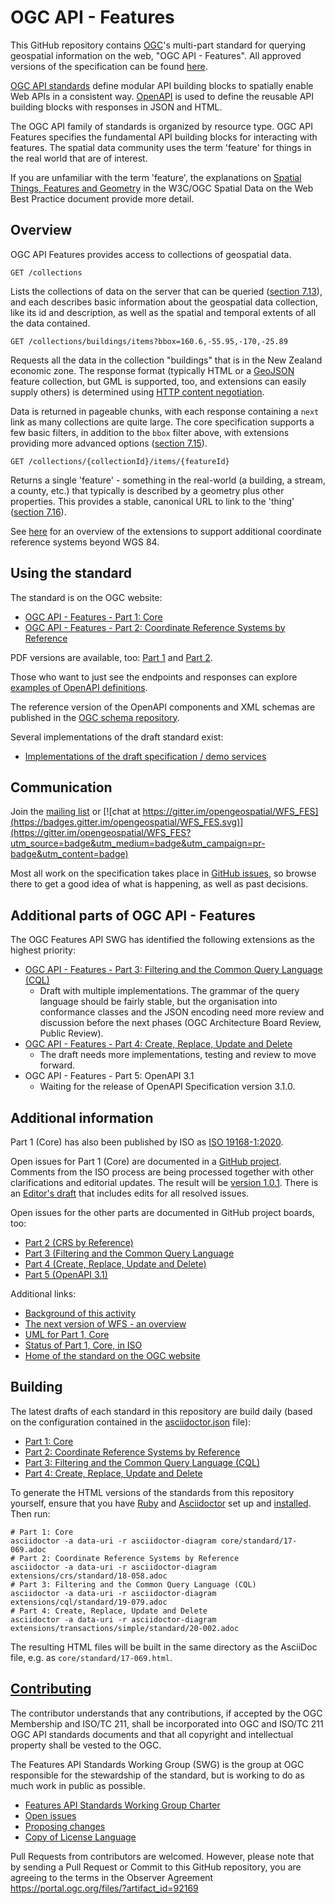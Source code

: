 # OGC API - Features

This GitHub repository contains [OGC](http://opengeospatial.org)'s
multi-part standard for querying geospatial information on the web, "OGC API - Features".
All approved versions of the specification can be found [here](https://www.opengeospatial.org/standards/ogcapi-features).

[OGC API standards](https://ogcapi.ogc.org/) define modular API building blocks to spatially enable Web APIs
in a consistent way. [OpenAPI](http://openapis.org) is used to define the reusable
API building blocks with responses in JSON and HTML.

The OGC API family of standards is organized by resource type. OGC API Features
specifies the fundamental API building blocks for interacting with features.
The spatial data community uses the term 'feature' for things in the real world
that are of interest.

If you are unfamiliar with the term 'feature', the explanations on
[Spatial Things, Features and Geometry](https://www.w3.org/TR/sdw-bp/#spatial-things-features-and-geometry)
in the W3C/OGC Spatial Data on the Web Best Practice document provide more detail.

## Overview

OGC API Features provides access to collections of geospatial data.

```
GET /collections
```

Lists the collections of data on the server that can be queried ([section 7.13](http://www.opengis.net/doc/IS/ogcapi-features-1/1.0#_collections_)),
and each describes basic information about the geospatial data collection, like its id and description, as well as the
spatial and temporal extents of all the data contained.

```
GET /collections/buildings/items?bbox=160.6,-55.95,-170,-25.89
```

Requests all the data in the collection "buildings" that is in the New Zealand economic zone.
The response format (typically HTML or a [GeoJSON](http://geojson.org/) feature
collection, but GML is supported, too, and extensions can easily supply others) is determined using
[HTTP content negotiation](https://restfulapi.net/content-negotiation/).

Data is returned in pageable chunks, with each response containing a `next` link
as many collections are quite large. The core specification supports a few basic filters, in
addition to the `bbox` filter above, with extensions providing more advanced options
([section 7.15](http://www.opengis.net/doc/IS/ogcapi-features-1/1.0#_items_)).

```
GET /collections/{collectionId}/items/{featureId}
```

Returns a single 'feature' - something in the real-world (a building,
a stream, a county, etc.) that typically is described by a geometry plus other properties.
This provides a stable, canonical URL to link to the 'thing'
([section 7.16](http://www.opengis.net/doc/IS/ogcapi-features-1/1.0#_feature_)).

See [here](https://github.com/opengeospatial/ogcapi-features/tree/master/extensions/crs) for
an overview of the extensions to support additional coordinate reference systems beyond WGS 84.

## Using the standard

The standard is on the OGC website:

* [OGC API - Features - Part 1: Core](http://docs.opengeospatial.org/is/17-069r3/17-069r3.html)
* [OGC API - Features - Part 2: Coordinate Reference Systems by Reference](http://docs.opengeospatial.org/is/18-058/18-058.html)

PDF versions are available, too: [Part 1](http://docs.opengeospatial.org/is/17-069r3/17-069r3.pdf) and [Part 2](http://docs.opengeospatial.org/is/18-058/18-058.pdf).

Those who want to just see the endpoints and responses can explore [examples of
OpenAPI definitions](https://github.com/opengeospatial/ogcapi-features/tree/master/core/examples/openapi).

The reference version of the OpenAPI components and XML schemas are published
in the [OGC schema repository](http://schemas.opengis.net/ogcapi/features/).

Several implementations of the draft standard exist:

* [Implementations of the draft specification / demo services](implementations.md)

## Communication

Join the [mailing list](https://lists.opengeospatial.org/mailman/listinfo/wfs-fes.swg) or [![chat at https://gitter.im/opengeospatial/WFS_FES](https://badges.gitter.im/opengeospatial/WFS_FES.svg)](https://gitter.im/opengeospatial/WFS_FES?utm_source=badge&utm_medium=badge&utm_campaign=pr-badge&utm_content=badge)

Most all work on the specification takes place in [GitHub issues](https://github.com/opengeospatial/ogcapi-features/issues),
so browse there to get a good idea of what is happening, as well as past decisions.

## Additional parts of OGC API - Features

The OGC Features API SWG has identified the following extensions as the highest priority:

* [OGC API - Features - Part 3: Filtering and the Common Query Language (CQL)](http://docs.opengeospatial.org/DRAFTS/19-079.html)
  * Draft with multiple implementations. The grammar of the query language should be fairly stable, but the organisation into conformance classes and the JSON encoding need more review and discussion before the next phases (OGC Architecture Board Review, Public Review).
* [OGC API - Features - Part 4: Create, Replace, Update and Delete](http://docs.opengeospatial.org/DRAFTS/20-002.html)
  * The draft needs more implementations, testing and review to move forward.
* OGC API - Features - Part 5: OpenAPI 3.1
  * Waiting for the release of OpenAPI Specification version 3.1.0.

## Additional information

Part 1 (Core) has also been published by ISO as [ISO 19168-1:2020](https://www.iso.org/standard/32586.html).

Open issues for Part 1 (Core) are documented in a [GitHub project](https://github.com/opengeospatial/ogcapi-features/projects/1). Comments from the ISO process are being processed together with other clarifications and editorial updates. The result will be [version 1.0.1](https://github.com/opengeospatial/ogcapi-features/milestone/4). There is an [Editor's draft](http://docs.opengeospatial.org/DRAFTS/17-069r4.html) that includes edits for all resolved issues.

Open issues for the other parts are documented in GitHub project boards, too:

* [Part 2 (CRS by Reference)](https://github.com/opengeospatial/ogcapi-features/projects/2)
* [Part 3 (Filtering and the Common Query Language](https://github.com/opengeospatial/ogcapi-features/projects/4)
* [Part 4 (Create, Replace, Update and Delete)](https://github.com/opengeospatial/ogcapi-features/projects/3)
* [Part 5 (OpenAPI 3.1)](https://github.com/opengeospatial/ogcapi-features/projects/7)

Additional links:

* [Background of this activity](background.md)
* [The next version of WFS - an overview](overview.md)
* [UML for Part 1, Core](uml/README.md)
* [Status of Part 1, Core, in ISO](https://www.iso.org/standard/32586.html)
* [Home of the standard on the OGC website](https://www.opengeospatial.org/standards/ogcapi-features)

## Building

The latest drafts of each standard in this repository are build daily (based on the configuration contained in the [asciidoctor.json](https://github.com/opengeospatial/ogcapi-features/blob/master/asciidoctor.json) file):

* [Part 1: Core](http://docs.opengeospatial.org/DRAFTS/17-069r4.html)
* [Part 2: Coordinate Reference Systems by Reference](http://docs.opengeospatial.org/DRAFTS/18-058.html)
* [Part 3: Filtering and the Common Query Language (CQL)](http://docs.opengeospatial.org/DRAFTS/19-079.html)
* [Part 4: Create, Replace, Update and Delete](http://docs.opengeospatial.org/DRAFTS/20-002.html)

To generate the HTML versions of the standards from this repository yourself, ensure that you have [Ruby](https://www.ruby-lang.org/en/) and
[Asciidoctor](https://asciidoctor.org/) set up and [installed](https://asciidoctor.org/docs/#get-started-with-asciidoctor).
Then run:

```
# Part 1: Core
asciidoctor -a data-uri -r asciidoctor-diagram core/standard/17-069.adoc
# Part 2: Coordinate Reference Systems by Reference
asciidoctor -a data-uri -r asciidoctor-diagram extensions/crs/standard/18-058.adoc
# Part 3: Filtering and the Common Query Language (CQL)
asciidoctor -a data-uri -r asciidoctor-diagram extensions/cql/standard/19-079.adoc
# Part 4: Create, Replace, Update and Delete
asciidoctor -a data-uri -r asciidoctor-diagram extensions/transactions/simple/standard/20-002.adoc
```

The resulting HTML files will be built in the same directory as the AsciiDoc file, e.g. as `core/standard/17-069.html`.

## [Contributing](CONTRIBUTING.md)

The contributor understands that any contributions, if accepted by the OGC Membership and ISO/TC 211, shall be incorporated into OGC and ISO/TC 211 OGC API standards documents and that all copyright and intellectual property shall be vested to the OGC.

The Features API Standards Working Group (SWG) is the group at OGC responsible for the stewardship of the standard, but is working to do as much work in public as possible.

* [Features API Standards Working Group Charter](CHARTER.adoc)
* [Open issues](https://github.com/opengeospatial/ogcapi-features/issues)
* [Proposing changes](https://github.com/opengeospatial/ogcapi-features/wiki/Propose-a-change-to-a-draft-of-a-specification-document)
* [Copy of License Language](https://raw.githubusercontent.com/opengeospatial/ogcapi-features/master/LICENSE)

Pull Requests from contributors are welcomed. However, please note that by sending a Pull Request or Commit to this GitHub repository, you are agreeing to the terms in the Observer Agreement https://portal.ogc.org/files/?artifact_id=92169
